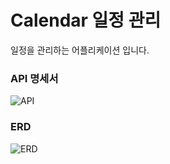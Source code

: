 # Calendar 일정 관리
일정을 관리하는 어플리케이션 입니다.

### API 명세서
![API](https://github.com/user-attachments/assets/e742e300-a299-446b-b9af-9a8e1ce6e38b)


### ERD
![ERD](https://github.com/user-attachments/assets/1b8331cc-6e0d-4dad-9500-b848d6b05299)
